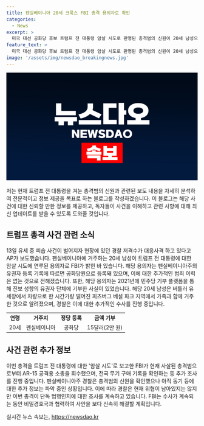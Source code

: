```yaml
---
title: 펜실베이니아 20세 크룩스 FBI 총격 용의자로 확인
categories:
  - News
excerpt: >
  미국 대선 공화당 후보 트럼프 전 대통령 암살 시도로 판명된 총격범의 신원이 20세 남성으로 밝혀졌다. 현지 보도에 따르면 등록된 공화당원인 그는 진보 성향 단체에 기부도 했다. 그의 곳을 폐쇄한 경찰은 여전히 동기를 조사 중이며 FBI는 암살 시도로 사건을 수사 중이다. 현지 시민들은 여전히 위협을 느끼고 있으며, 범행이 단독일지에 대한 결론은 이르다고 밝혀졌다. FBI와 비밀경호국은 협동해 수사를 진행 중이다.
feature_text: >
  미국 대선 공화당 후보 트럼프 전 대통령 암살 시도로 판명된 총격범의 신원이 20세 남성으로 밝혀졌다. 현지 보도에 따르면 등록된 공화당원인 그는 진보 성향 단체에 기부도 했다. 그의 곳을 폐쇄한 경찰은 여전히 동기를 조사 중이며 FBI는 암살 시도로 사건을 수사 중이다. 현지 시민들은 여전히 위협을 느끼고 있으며, 범행이 단독일지에 대한 결론은 이르다고 밝혀졌다. FBI와 비밀경호국은 협동해 수사를 진행 중이다.
image: '/assets/img/newsdao_breakingnews.jpg'
---
```


<p><img src="/assets/img/newsdao_breakingnews.jpg" alt="pcversion 속보" /></p>

<p>저는 현재 트럼프 전 대통령을 겨눈 총격범의 신원과 관련된 보도 내용을 자세히 분석하여 전문적이고 정보 제공을 목표로 하는 블로그를 작성하겠습니다. 이 블로그는 해당 사건에 대한 신뢰할 만한 정보를 제공하고, 독자들이 사건을 이해하고 관련 사항에 대해 최신 업데이트를 받을 수 있도록 도와줄 것입니다.</p>

<h2 data-ke-size="size26">트럼프 총격 사건 관련 소식</h2>

<p data-ke-size="size16">13일 유세 중 피습 사건이 벌어지자 현장에 있던 경찰 저격수가 대응사격 하고 있다고 AP가 보도했습니다. 펜실베이니아에 거주하는 20세 남성이 트럼프 전 대통령에 대한 암살 시도에 연루된 용의자로 FBI가 밝힌 바 있습니다. 해당 용의자는 펜실베이니아주의 유권자 등록 기록에 따르면 공화당원으로 등록돼 있으며, 이에 대한 추가적인 범죄 이력은 없는 것으로 전해졌습니다. 또한, 해당 용의자는 2021년에 민주당 기부 플랫폼을 통해 진보 성향의 유권자 단체에 기부한 사실이 있었습니다. 해당 20세 남성은 버틀러 유세장에서 차량으로 한 시간가량 떨어진 피츠버그 베설 파크 지역에서 가족과 함께 거주한 것으로 알려졌으며, 경찰은 이에 대한 추가적인 수사를 진행 중입니다.</p>

<table>
  <tr>
    <td style="text-align: center; height: 17px;"><b>연령</b></td>
    <td style="text-align: center; height: 17px;"><b>거주지</b></td>
    <td style="text-align: center; height: 17px;"><b>정당 등록</b></td>
    <td style="text-align: center; height: 17px;"><b>금액 기부</b></td>
  </tr>
  <tr>
    <td style="text-align: center; height: 17px;">20세</td>
    <td style="text-align: center; height: 17px;">펜실베이니아</td>
    <td style="text-align: center; height: 17px;">공화당</td>
    <td style="text-align: center; height: 17px;">15달러(2만 원)</td>
  </tr>
</table>

<h2 data-ke-size="size26">사건 관련 추가 정보</h2>

<p data-ke-size="size16">이번 총격을 트럼프 전 대통령에 대한 '암살 시도'로 보고한 FBI가 현재 사살된 총격범으로부터 AR-15 공격용 소총을 회수했으며, 전국 무기 구매 기록을 확인하는 등 추가 조사를 진행 중입니다. 펜실베이니아주 경찰은 총격범의 신원을 확인했으나 아직 동기 등에 대한 추가 정보는 파악 중인 상황입니다. 이에 따라 경찰은 현재 위협이 남아있지는 않지만 이번 총격이 단독 범행인지에 대한 조사를 계속하고 있습니다. FBI는 수사가 계속되는 동안 비밀경호국과 협력하여 사안을 보다 신속히 해결할 계획입니다.</p>
실시간 뉴스 속보는, <a href="https://newsdao.kr" rel="dofollow">https://newsdao.kr</a>



